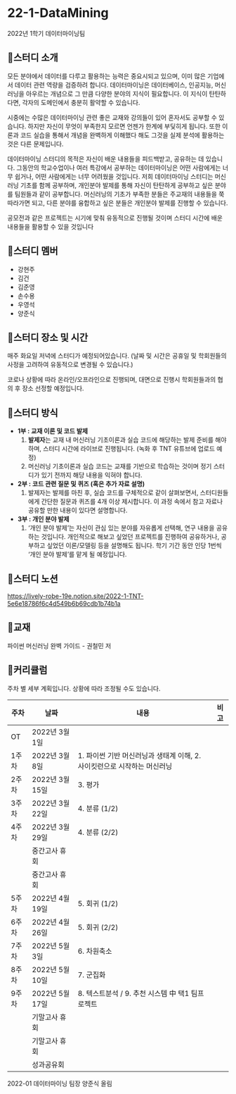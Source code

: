 # 22-1-DataMining
2022년 1학기 데이터마이닝팀

## 🔔스터디 소개
모든 분야에서 데이터를 다루고 활용하는 능력은 중요시되고 있으며, 이미 많은 기업에서 데이터 관련 역량을 검증하려 합니다. 데이터마이닝은 데이터베이스, 인공지능, 머신러닝을 아우르는 개념으로 그 만큼 다양한 분야의 지식이 필요합니다. 이 지식이 탄탄하다면, 각자의 도메인에서 충분히 활약할 수 있습니다.

시중에는 수많은 데이터마이닝 관련 좋은 교재와 강의들이 있어 혼자서도 공부할 수 있습니다. 하지만 자신이 무엇이 부족한지 모르면 언젠가 한계에 부딫히게 됩니다. 또한 이론과 코드 실습을 통해서 개념을 완벽하게 이해했다 해도 그것을 실제 분석에 활용하는 것은 다른 문제입니다.

데이터마이닝 스터디의 목적은 자신이 배운 내용들을 피드백받고, 공유하는 데 있습니다. 그동안의 학교수업이나 여러 특강에서 공부하는 데이터마이닝은 어떤 사람에게는 너무 쉽거나, 어떤 사람에게는 너무 어려웠을 것입니다. 저희 데이터마이닝 스터디는 머신러닝 기초를 함께 공부하며, 개인분야 발제를 통해 자신이 탄탄하게 공부하고 싶은 분야를 팀원들과 같이 공부합니다. 머신러닝의 기초가 부족한 분들은 주교재의 내용들을 쭉 따라가면 되고, 다른 분야를 융합하고 싶은 분들은 개인분야 발제를 진행할 수 있습니다.

공모전과 같은 프로젝트는 시기에 맞춰 유동적으로 진행될 것이며 스터디 시간에 배운 내용들을 활용할 수 있을 것입니다


## 🔔스터디 멤버
* 강현주
* 김건
* 김준영
* 손수용
* 우영석
* 양준식


## 🔔스터디 장소 및 시간
매주 화요일 저녁에 스터디가 예정되어있습니다. (날짜 및 시간은 공휴일 및 학회원들의 사정을 고려하여 유동적으로 변경될 수 있습니다.)

코로나 상황에 따라 온라인/오프라인으로 진행되며, 대면으로 진행시 학회원들과의 협의 후 장소 선정할 예정입니다.


## 🔔스터디 방식
- **1부 : 교재 이론 및 코드 발제**
    1. **발제자**는 교재 내 머신러닝 기초이론과 실습 코드에 해당하는 발제 준비를 해야 하며, 스터디 시간에 라이브로 진행됩니다. (녹화 후 TNT 유튜브에 업로드 예정)
    2. 머신러닝 기초이론과 실습 코드는 교재를 기반으로 학습하는 것이며 정기 스터디가 있기 전까지 해당 내용을 익혀야 합니다. 
- **2부 : 코드 관련 질문 및 퀴즈 (혹은 추가 자료 설명)**
    1. 발제자는 발제를 마친 후, 실습 코드를 구체적으로 같이 살펴보면서, 스터디원들에게 간단한 질문과 퀴즈를 4개 이상 제시합니다. 이 과정 속에서 참고 자료나 공유할 만한 내용이 있다면 설명합니다.
- **3부 : 개인 분야 발제**
    1. ‘개인 분야 발제’는 자신이 관심 있는 분야를 자유롭게 선택해, 연구 내용을 공유하는 것입니다. 개인적으로 해보고 싶었던 프로젝트를 진행하여 공유하거나, 공부하고 싶었던 이론/모델링 등을 설명해도 됩니다. 학기 기간 동안 인당 1번씩 ‘개인 분야 발제’를 맡게 될 예정입니다.


## 🔔스터디 노션
https://lively-robe-19e.notion.site/2022-1-TNT-5e6e18786f6c4d549b6b69cdb1b74b1a


## 🔔교재
파이썬 머신러닝 완벽 가이드 - 권철민 저


## 🔔커리큘럼
주차 별 세부 계획입니다. 상황에 따라 조정될 수도 있습니다.  

|주차|날짜|내용|비고|
|---|---|---|---|
|OT|2022년 3월 1일| | |
|1주차|2022년 3월 8일|1. 파이썬 기반 머신러닝과 생태계 이해, 2. 사이킷런으로 시작하는 머신러닝| |
|2주차|2022년 3월 15일|3. 평가| |
|3주차|2022년 3월 22일|4. 분류 (1/2)| |
|4주차|2022년 3월 29일|4. 분류 (2/2)| |
| |중간고사 휴회| | |
| |중간고사 휴회| | |
|5주차|2022년 4월 19일|5. 회귀 (1/2)| |
|6주차|2022년 4월 26일|5. 회귀 (2/2)| |
|7주차|2022년 5월 3일|6. 차원축소| |
|8주차|2022년 5월 10일|7. 군집화| |
|9주차|2022년 5월 17일|8. 텍스트분석 / 9. 추천 시스템 中 택1 팀프로젝트| |
| |기말고사 휴회| | |
| |기말고사 휴회| | |
| |성과공유회| | |


2022-01 데이터마이닝 팀장 양준식 올림
